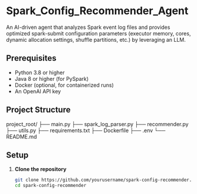 # Spark_Config_Recommender_Agent
An AI-driven agent that analyzes Spark event log files and provides optimized spark-submit configuration parameters (executor memory, cores, dynamic allocation settings, shuffle partitions, etc.) by leveraging an LLM.

## Prerequisites
- Python 3.8 or higher
- Java 8 or higher (for PySpark)
- Docker (optional, for containerized runs)
- An OpenAI API key

## Project Structure
project_root/
├── main.py
├── spark_log_parser.py
├── recommender.py
├── utils.py
├── requirements.txt
├── Dockerfile
├── .env
└── README.md
## Setup
1. **Clone the repository**
   ```bash
   git clone https://github.com/yourusername/spark-config-recommender.git
   cd spark-config-recommender
